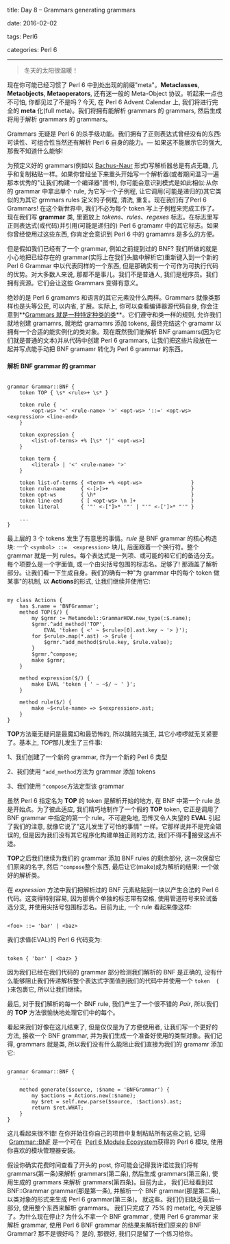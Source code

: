 title:  Day 8 – Grammars generating grammars

date: 2016-02-02

tags: Perl6

categories: Perl 6

---

<blockquote class='blockquote-center'>冬天的太阳很温暖！</blockquote>

现在你可能已经习惯了 Perl 6 中到处出现的前缀"meta"。**Metaclasses**, **Metaobjects**, **Metaoperators**, 还有迷一般的 Meta-Object 协议。听起来一点也不可怕, 你都见过了不是吗？今天, 在 Perl 6 Advent Calendar 上, 我们将进行完全的 **meta** 化(full meta)。我们将拥有能解析 grammars 的 grammars, 然后生成将用于解析 grammars 的 grammars。



Grammars 无疑是 Perl 6 的杀手级功能。我们拥有了正则表达式曾经没有的东西: 可读性、可组合性当然还有解析 Perl 6 自身的能力。— 如果这不能展示它的强大, 那我不知道什么能够!



为预定义好的 grammars(例如以 [Bachus-Naur](https://en.wikipedia.org/wiki/Backus%E2%80%93Naur_Form) 形式)写解析器总是有点无趣, 几乎和复制粘贴一样。如果你曾经坐下来重头开始写一个解析器(或者期间温习一遍那本优秀的"让我们构建一个编译器"图书), 你可能会意识到模式是如此相似:从你的 grammar 中拿出单个 rule, 为它写一个子例程, 让它调用(可能是递归的)其它类似的为其它 grmmars rules 定义的子例程, 清洗, 重复。现在我们有了Perl 6 Grammars! 在这个新世界中, 我们不必为每个 token 写上子例程来完成工作了。 现在我们写 **grammar** 类, 里面放上 *tokens*、*rules*、*regexes* 标志。在标志里写正则表达式(或代码)并引用(可能是递归的) Perl 6 gramamr 中的其它标志。如果你曾经使用过这些东西, 你肯定会意识到 Perl 6 中的 gramamrs 是多么的方便。



但是假如我们已经有了一个 grammar, 例如之前提到过的 BNF? 我们所做的就是小心地把已经存在的 grammar(实际上在我们头脑中解析它)重新键入到一个新的 Perl 6  Grammar 中以代表同样的一个东西, 但是那确实有一个可作为可执行代码的优势。对大多数人来说, 那都不是事儿。我们不是普通人, 我们是程序员。我们拥有资源。它们会让这些 Grammars 变得有意义。



绝妙的是 Perl 6 gramamrs 和语言的其它元素没什么两样。Grammars 就像类那样也是头等公民, 可以内省, 扩展。实际上, 你可以查看编译器源代码自身, 你会注意到**[Grammars 就是一种特定种类的类](https://github.com/rakudo/rakudo/blob/nom/src/Perl6/Metamodel/GrammarHOW.nqp)**。它们遵守和类一样的规则, 允许我们就地创建 gramamrs, 就地给 gramamrs 添加 tokens, 最终完结这个 gramamr 以拥有一个合适的能实例化的类对象。现在既然我们能解析 BNF gramamrs(因为它们就是普通的文本)并从代码中创建 Perl 6 grammars, 让我们把这些片段放在一起并写点能手动把 BNF gramamr 转化为 Perl 6 grammar 的东西。



#### 解析 BNF grammar 的 grammar

``` perl6

grammar Grammar::BNF {
    token TOP { \s* <rule>+ \s* }

    token rule {
        <opt-ws> '<' <rule-name> '>' <opt-ws> '::=' <opt-ws> <expression> <line-end>
    }

    token expression {
        <list-of-terms> +% [\s* '|' <opt-ws>]
    }

    token term {
        <literal> | '<' <rule-name> '>'
    }

    token list-of-terms { <term> +% <opt-ws>                }
    token rule-name     { <-[>]>+                           }
    token opt-ws        { \h*                               }
    token line-end      { [ <opt-ws> \n ]+                  }
    token literal       { '"' <-["]>* '"' | "'" <-[']>* "'" }

    ...
}

```



最上层的 3 个 tokens 发生了有意思的事情。*rule* 是 BNF grammar 的核心构造块: 一个 `<symbol> ::=  <expression>` 块儿, 后面跟着一个换行符。整个 grammar 就是一列 rules。每个表达式是一列项、或可能的和它们的备选分支。每个项要么是一个字面值, 或一个由尖括号包围的标志名。足够了! 那涵盖了解析部分。让我们看一下生成自身。我们的确有一种"为 grammar 中的每个 token 做某事"的机制, 以 **Actions**的形式, 让我们继续并使用它:

``` perl6

my class Actions {
    has $.name = 'BNFGrammar';
    method TOP($/) {
        my $grmr := Metamodel::GrammarHOW.new_type(:$.name);
        $grmr.^add_method('TOP',
            EVAL 'token { <' ~ $<rule>[0].ast.key ~ '> }');
        for $<rule>.map(*.ast) -> $rule {
            $grmr.^add_method($rule.key, $rule.value);
        }
        $grmr.^compose;
        make $grmr;
    }

    method expression($/) {
        make EVAL 'token { ' ~ ~$/ ~ ' }';
    }

    method rule($/) {
        make ~$<rule-name> => $<expression>.ast;
    }
}

```



**TOP**方法毫无疑问是最魔幻和最恐怖的, 所以擒贼先擒王, 其它小喽啰就无关紧要了。基本上, *TOP*那儿发生了三件事:

1、我们创建了一个新的 grammar, 作为一个新的 Perl 6 类型

2、我们使用 `^add_method`方法为 grammar 添加 tokens

3、我们使用 `^compose`方法定型该 grammar



虽然 Perl 6 指定名为 **TOP** 的 token 是解析开始的地方, 在 BNF 中第一个 rule 总是开始点。为了彼此适应,  我们精巧地制作了一个假的 **TOP** token, 它正是调用了 BNF grammar 中指定的第一个 rule。不可避免地, 恐怖又令人失望的 **EVAL** 引起了我们的注意, 就像它说了"这儿发生了可怕的事情" 一样。它那样说并不是完全错误的, 但是因为我们没有其它程序化构建单独正则的方法, 我们不得不接受这点不适。



**TOP**之后我们继续为我们的 grammar 添加 BNF rules 的剩余部分, 这一次保留它们原来的名字, 然后 `^compose`整个东西, 最后让它(make)成为解析的结果: 一个做好的解析类。



在 *expression* 方法中我们把解析过的 BNF 元素粘贴到一块以产生合法的 Perl 6 代码。这变得特别容易, 因为那俩个单独的标志带有空格, 使用管道符号来轮试备选分支, 并使用尖括号包围标志名。目前为止, 一个 rule 看起来像这样:

``` perl6

<foo> ::= 'bar' | <baz>

```

我们求值(EVAL)的 Perl 6 代码变为:

``` perl6

token { 'bar' | <baz> }

```



因为我们已经在我们代码的 grammar 部分检测我们解析的 BNF 是正确的, 没有什么能够阻止我们传递解析整个表达式字面值到我们的代码中并使用一个 `token  { }`来包裹它, 所以让我们继续。



最后, 对于我们解析的每一个 BNF rule, 我们产生了一个很不错的 *Pair*, 所以我们的 **TOP** 方法很愉快地处理它们中的每个。



看起来我们好像在这儿结束了, 但是仅仅是为了方便使用者, 让我们写一个更好的方法, 接收一个 BNF grammar, 并为我们生成一个准备好使用的类型对象。我们记得, grammars 就是类, 所以我们没有什么能阻止我们直接为我们的 gramamr 添加它:

``` perl6

grammar Grammar::BNF {
    ...

    method generate($source, :$name = 'BNFGrammar') {
        my $actions = Actions.new(:$name);
        my $ret = self.new.parse($source, :$actions).ast;
        return $ret.WHAT;
    }
}

```



这儿看起来很不错! 在你开始往你自己的项目中复制粘贴所有这些之前, 记得  [Grammar::BNF](https://github.com/tadzik/Grammar-BNF/) 是一个可在  [Perl 6 Module Ecosystem](http://modules.perl6.org/)获得的 Perl 6 模块, 使用你喜欢的模块管理器安装。



假设你确实花费时间查看了开头的 post, 你可能会记得我许诺过我们将有 grammars(第一条)来解析 grammars(第二条), 然后生成 grammars(第三条), 使用生成的 grammars 来解析 grammars(第四条)。目前为止， 我们已经看到过 BNF::Grammar  grammar(那是第一条), 并解析一个 BNF grammar(那是第二条), 以类对象的形式来生成 Perl 6 grammar(第三条)。 就这些。我们仍旧缺乏最后一部分, 使用整个东西来解析 grammars。 我们只完成了 75% 的 meta化, 今天足够了。为什么现在停止? 为什么不拿一个 BNF grammar , 使用 Perl 6 grammar 来解析 grammar, 使用 Perl 6 BNF grammar 的结果来解析我们原来的 BNF Grammar? 那不是很好吗？ 是的, 那很好, 我们只是留了一个练习给你。
